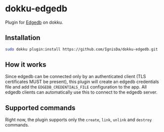 # dokku-edgedb

Plugin for [Edgedb][1] on dokku.

## Installation

```bash
sudo dokku plugin:install https://github.com/IgnisDa/dokku-edgedb.git
```

## How it works

Since edgedb can be connected only by an authenticated client (TLS certificates MUST be
present), this plugin will create an edgedb credentials file and add the
`EDGEDB_CREDENTIALS_FILE` configuration to the app. All edgedb clients can automatically
use this to connect to the edgedb server.

## Supported commands

Right now, the plugin supports only the `create`, `link`, `unlink` and `destroy` commands.

[1]: https://www.edgedb.com/
